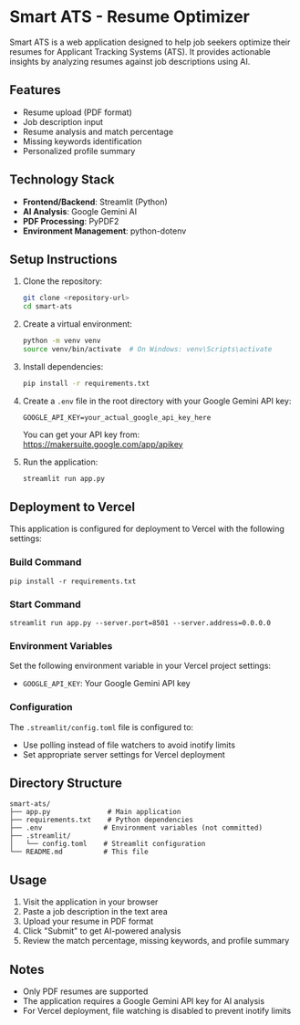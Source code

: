 # Smart ATS - Resume Optimizer

Smart ATS is a web application designed to help job seekers optimize their resumes for Applicant Tracking Systems (ATS). It provides actionable insights by analyzing resumes against job descriptions using AI.

## Features

- Resume upload (PDF format)
- Job description input
- Resume analysis and match percentage
- Missing keywords identification
- Personalized profile summary

## Technology Stack

- **Frontend/Backend**: Streamlit (Python)
- **AI Analysis**: Google Gemini AI
- **PDF Processing**: PyPDF2
- **Environment Management**: python-dotenv

## Setup Instructions

1. Clone the repository:
   ```bash
   git clone <repository-url>
   cd smart-ats
   ```

2. Create a virtual environment:
   ```bash
   python -m venv venv
   source venv/bin/activate  # On Windows: venv\Scripts\activate
   ```

3. Install dependencies:
   ```bash
   pip install -r requirements.txt
   ```

4. Create a `.env` file in the root directory with your Google Gemini API key:
   ```env
   GOOGLE_API_KEY=your_actual_google_api_key_here
   ```
   You can get your API key from: https://makersuite.google.com/app/apikey

5. Run the application:
   ```bash
   streamlit run app.py
   ```

## Deployment to Vercel

This application is configured for deployment to Vercel with the following settings:

### Build Command
```
pip install -r requirements.txt
```

### Start Command
```
streamlit run app.py --server.port=8501 --server.address=0.0.0.0
```

### Environment Variables
Set the following environment variable in your Vercel project settings:
- `GOOGLE_API_KEY`: Your Google Gemini API key

### Configuration
The `.streamlit/config.toml` file is configured to:
- Use polling instead of file watchers to avoid inotify limits
- Set appropriate server settings for Vercel deployment

## Directory Structure
```
smart-ats/
├── app.py              # Main application
├── requirements.txt    # Python dependencies
├── .env               # Environment variables (not committed)
├── .streamlit/
│   └── config.toml    # Streamlit configuration
└── README.md          # This file
```

## Usage

1. Visit the application in your browser
2. Paste a job description in the text area
3. Upload your resume in PDF format
4. Click "Submit" to get AI-powered analysis
5. Review the match percentage, missing keywords, and profile summary

## Notes

- Only PDF resumes are supported
- The application requires a Google Gemini API key for AI analysis
- For Vercel deployment, file watching is disabled to prevent inotify limits